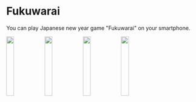 # Fukuwarai

You can play Japanese new year game "Fukuwarai" on your smartphone.

<img src="https://user-images.githubusercontent.com/49929107/75093446-1fe15200-55c5-11ea-8b10-9677561249e3.jpg" width=20%><img src="https://user-images.githubusercontent.com/49929107/75093584-608d9b00-55c6-11ea-95c6-f773f90c47df.jpg" width=20%><img src="https://user-images.githubusercontent.com/49929107/75093521-d0e7ec80-55c5-11ea-8cff-30017d4205b7.jpg" width=20%><img src="https://user-images.githubusercontent.com/49929107/75093524-d7766400-55c5-11ea-8828-e67ee02781df.jpg" width=20%>
